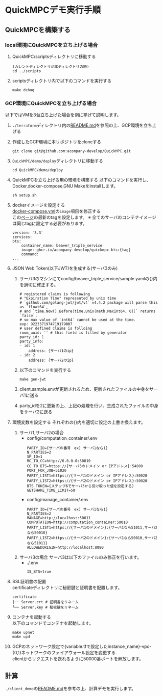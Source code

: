 # QuickMPCデモ実行手順

## QuickMPCを構築する

### local環境にQuickMPCを立ち上げる場合
1. QuickMPC/scriptsディレクトリに移動する
    ```
    (カレントディレクトリが本ディレクトリの時)
    cd ../scripts
    ```
2. scriptsディレクトリ内で以下のコマンドを実行する
    ```
    make debug
    ```
### GCP環境にQuickMPCを立ち上げる場合
以下ではVMを3台立ち上げた場合を例に挙げて説明します。
1. `./terraform`ディレクトリ内の[README.md](terraform/README.md)を参照の上、GCP環境を立ち上げる
2. 作成したGCP環境に本リポジトリをcloneする
    ```
    git clone git@github.com:acompany-develop/QuickMPC.git
    ```
3. `QuickMPC/demo/deploy`ディレクトリに移動する
    ```
    cd QuickMPC/demo/deploy
    ```
4. QuickMPCを立ち上げる用の環境を構築する
    以下のコマンドを実行し、Docker,docker-compose,GNU Makeをinstallします。
    ```
    sh setup.sh
    ```
5. dockerイメージを設定する <br>
    [docker-compose.yml](./deploy/docker-compose.yml)の`image`項目を修正する <br>
    この[ページ](https://github.com/acompany-develop/QuickMPC/tags)の最新のtagを設定します。
    ※ 全てのサーバのコンテナイメージは同じtagに設定する必要があります。
    ```
    version: '3.3'
    services:
    bts:
        container_name: beaver_triple_service
        image: ghcr.io/acompany-develop/quickmpc-bts:{tag}
        command:
    ...
    ```

6. JSON Web Token(以下JWT)を生成する(サーバ3のみ)
    1. サーバ3のマシンにてconfig/beaver_triple_service/sample.yamlの{}内を適切に修正する。
        ```
        # registered claims is following
        # "Expiration Time" represented by unix time
        # `github.com/golang-jwt/jwt/v4` v4.4.2 package will parse this as `float64`,
        # and `time.Now().Before(time.Unix(math.MaxInt64, 0))` returns `false`,
        # so max value of `int64` cannot be used at the time.
        exp: 9223371974719179007
        # user defined claims is folloing
        room_uuid: '' # this field is filled by generator
        party_id: 1
        party_info:
        - id: 1
            address: {サーバ1のip}
        - id: 2
            address: {サーバ2のip}
        ```

    2. 以下のコマンドを実行する
        ```
        make gen-jwt
        ```

    3. client.sample.envが更新されるため、更新されたファイルの中身をサーバ1に送る
    4. party_idを2に更新の上、上記の処理を行い、生成されたファイルの中身をサーバ2に送る
7. 環境変数を設定する
    それぞれの{}内を適切に設定の上書き換えます。 <br>
    1. サーバ1,サーバ2の場合
        * config/computation_container/.env
            ```
            PARTY_ID={サーバの番号　ex) サーバ1なら1}
            N_PARTIES=2
            SP_ID=1
            MC_TO_CC=http://0.0.0.0:50010
            CC_TO_BTS=https://{サーバ3のドメイン or IPアドレス}:54000
            PORT_FOR_JOB=51020
            PARTY_LIST1=https://{サーバ1のドメイン or IPアドレス}:50020
            PARTY_LIST2=https://{サーバ2のドメイン or IPアドレス}:50020
            BTS_TOKEN={ステップ6でサーバ3から受け取った値を設定する}
            GETSHARE_TIME_LIMIT=50
            ```
        * config/manage_container/.env
            ```
            PARTY_ID={サーバの番号　ex) サーバ1なら1}
            N_PARTIES=2
            MANAGE=http://localhost:50011
            COMPUTATION=http://computation_container:50010
            PARTY_LIST1=https://{サーバ1のドメイン}:{サーバ1なら51011,サーバ2なら50010}
            PARTY_LIST2=https://{サーバ2のドメイン}:{サーバ1なら50010,サーバ2なら51011}
            ALLOWEDORIGIN=http://localhost:8080
            ```
    2. サーバ3の場合
        サーバ3は以下のファイルのみ修正を行います。
        * ./.env
            ```
            IS_BTS=true
            ```
8. SSL証明書の配置 <br>
    certificateディレクトリに秘密鍵と証明書を配置します。
    ```
    certificate
    ├── Server.crt # 証明書をリネーム
    └── Server.key # 秘密鍵をリネーム
    ```
9. コンテナを起動する <br>
    以下のコマンドでコンテナを起動します。
    ```
    make upnet
    make upd
    ```
10. GCPのネットワーク設定で{variable.tfで設定したinstance_name}-vpc-{0,1}ネットワークのファイアウォール設定を変更する. <br>
    clientからリクエストを送れるように50000番ポートを解放します。

## 計算
`./client_demo`の[README.md](./client_demo/README-ja.md)を参考の上、計算デモを実行します。
